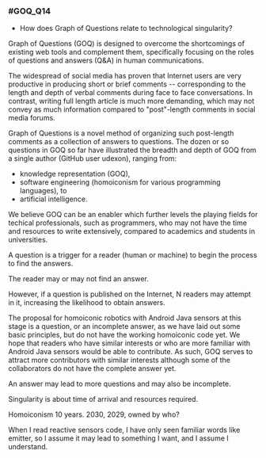 ### #GOQ_Q14
- How does Graph of Questions relate to technological singularity?

Graph of Questions (GOQ) is designed to overcome the shortcomings of existing web tools and complement them, specifically focusing on the roles of questions and answers (Q&A) in human communications.

The widespread of social media has proven that Internet users are very productive in producing short or brief comments -- corresponding to the length and depth of verbal comments during face to face conversations. In contrast, writing full length article is much more demanding, which may not convey as much information compared to "post"-length comments in social media forums.

Graph of Questions is a novel method of organizing such post-length comments as a collection of answers to questions. The dozen or so questions in GOQ so far have illustrated the breadth and depth of GOQ from a single author (GitHub user udexon), ranging from: 
- knowledge representation (GOQ), 
- software engineering (homoiconism for various programming languages), to 
- artificial intelligence.

We believe GOQ can be an enabler which further levels the playing fields for techical professionals, such as programmers, who may not have the time and resources to write extensively, compared to academics and students in universities.

A question is a trigger for a reader (human or machine) to begin the process to find the answers.

The reader may or may not find an answer.

However, if a question is published on the Internet, N readers may attempt in it, increasing the likelihood to obtain answers.

The proposal for homoiconic robotics with Android Java sensors at this stage is a question, or an incomplete answer, as we have laid out some basic principles, but do not have the working homoiconic code yet. We hope that readers who have similar interests or who are more familiar with Android Java sensors would be able to contribute. As such, GOQ serves to attract more contributors with similar interests although some of the collaborators do not have the complete answer yet.



An answer may lead to more questions and may also be incomplete. 

Singularity is about time of arrival and resources required.

Homoiconism 10 years. 2030, 2029, owned by who?

When I read reactive sensors code, I have only seen familiar words like emitter, so I assume it may lead to something I want, and I assume I understand.
